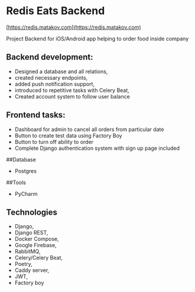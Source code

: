# Redis Eats Backend

[https://redis.matakov.com](https://redis.matakov.com)

Project	Backend for iOS/Android app helping to order food inside company

## Backend development:

- Designed a database and all relations,
- created necessary endpoints,
- added push notification support,
- introduced to repetitive tasks with Celery Beat,
- Created account system to follow user balance

## Frontend tasks:

- Dashboard for admin to cancel all orders from particular date
- Button to create test data using Factory Boy
- Button to turn off ability to order
- Complete Django authentication system with sign up page included

##Database	
- Postgres

##Tools
- PyCharm

## Technologies	
- Django,
- Django REST,
- Docker Compose,
- Google Firebase,
- RabbitMQ,
- Celery/Celery Beat,
- Poetry,
- Caddy server,
- JWT,
- Factory boy
